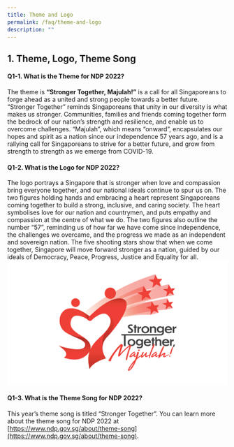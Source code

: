 ```yaml
---
title: Theme and Logo
permalink: /faq/theme-and-logo
description: ""
---
```

## 1. Theme, Logo, Theme Song

#### Q1-1. What is the Theme for NDP 2022?
The theme is <strong>“Stronger Together, Majulah!”</strong> is a call for all Singaporeans to forge ahead as a united and strong people towards a better future. “Stronger Together” reminds Singaporeans that unity in our diversity is what makes us stronger. Communities, families and friends coming together form the bedrock of our nation’s strength and resilience, and enable us to overcome challenges. “Majulah”, which means “onward”, encapsulates our hopes and spirit as a nation since our independence 57 years ago, and is a rallying call for Singaporeans to strive for a better future, and grow from strength to strength as we emerge from COVID-19.

#### Q1-2. What is the Logo for NDP 2022?
The logo portrays a Singapore that is stronger when love and compassion bring everyone together, and our national ideals continue to spur us on. The two figures holding hands and embracing a heart represent Singaporeans coming together to build a strong, inclusive, and caring society. The heart symbolises love for our nation and countrymen, and puts empathy and compassion at the centre of what we do. The two figures also outline the number “57”, reminding us of how far we have come since independence, the challenges we overcame, and the progress we made as an independent and sovereign nation. The five shooting stars show that when we come together, Singapore will move forward stronger as a nation, guided by our ideals of Democracy, Peace, Progress, Justice and Equality for all.
![](/images/About%20-%20Theme%20and%20Logo%20Image%2021May2022%203pm.jpg)

#### Q1-3. What is the Theme Song for NDP 2022?
This year’s theme song is titled “Stronger Together”. You can learn more about the theme song for NDP 2022 at [https://www.ndp.gov.sg/about/theme-song](https://www.ndp.gov.sg/about/theme-song).